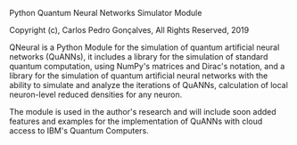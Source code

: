 Python Quantum Neural Networks Simulator Module

Copyright (c), Carlos Pedro Gonçalves, All Rights Reserved, 2019


QNeural is a Python Module for the simulation of quantum artificial neural networks (QuANNs), it includes a library for the simulation of standard quantum computation, using NumPy's matrices and Dirac's notation, and a library for the simulation of quantum artificial neural networks with the ability to simulate and analyze the iterations of QuANNs, calculation of local neuron-level reduced densities for any neuron.

The module is used in the author's research and will include soon added features and examples for the implementation of QuANNs with cloud access to IBM's Quantum Computers.
